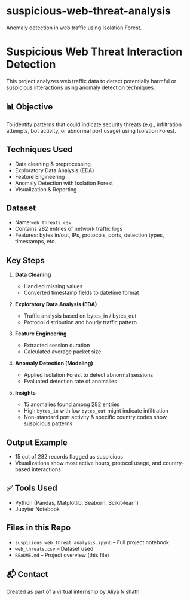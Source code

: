 # suspicious-web-threat-analysis
Anomaly detection in web traffic using Isolation Forest.
#  Suspicious Web Threat Interaction Detection

This project analyzes web traffic data to detect potentially harmful or suspicious interactions using anomaly detection techniques.

## 📊 Objective
To identify patterns that could indicate security threats (e.g., infiltration attempts, bot activity, or abnormal port usage) using Isolation Forest.

##  Techniques Used
- Data cleaning & preprocessing
- Exploratory Data Analysis (EDA)
- Feature Engineering
- Anomaly Detection with Isolation Forest
- Visualization & Reporting

##  Dataset
- Name:`web_threats.csv` 
- Contains 282 entries of network traffic logs
- Features: bytes in/out, IPs, protocols, ports, detection types, timestamps, etc.

##  Key Steps

1. **Data Cleaning**  
   - Handled missing values  
   - Converted timestamp fields to datetime format  

2. **Exploratory Data Analysis (EDA)**  
   - Traffic analysis based on bytes_in / bytes_out  
   - Protocol distribution and hourly traffic pattern

3. **Feature Engineering**  
   - Extracted session duration  
   - Calculated average packet size  

4. **Anomaly Detection (Modeling)**  
   - Applied Isolation Forest to detect abnormal sessions  
   - Evaluated detection rate of anomalies

5. **Insights**
   - 15 anomalies found among 282 entries  
   - High `bytes_in` with low `bytes_out` might indicate infiltration  
   - Non-standard port activity & specific country codes show suspicious patterns

##  Output Example
- 15 out of 282 records flagged as suspicious
- Visualizations show most active hours, protocol usage, and country-based interactions


## ✅ Tools Used
- Python (Pandas, Matplotlib, Seaborn, Scikit-learn)
- Jupyter Notebook

## Files in this Repo
- `suspicious_web_threat_analysis.ipynb` – Full project notebook
- `web_threats.csv` – Dataset used
- `README.md` – Project overview (this file)

## 📬 Contact
Created as part of a virtual internship by Aliya Nishath

